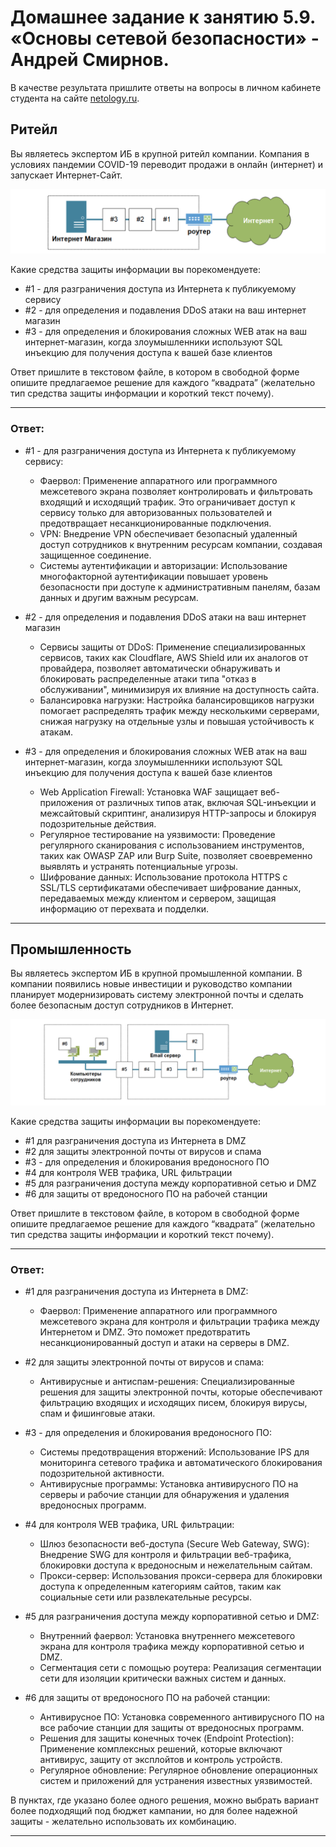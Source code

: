 # Домашнее задание к занятию 5.9. «Основы сетевой безопасности» - Андрей Смирнов.

В качестве результата пришлите ответы на вопросы в личном кабинете студента на сайте [netology.ru](https://netology.ru).

## Ритейл

Вы являетесь экспертом ИБ в крупной ритейл компании. Компания в условиях пандемии COVID-19 переводит продажи в онлайн (интернет) и запускает Интернет-Сайт.

![](pic/retail.png)

Какие средства защиты информации вы порекомендуете:

* \#1 - для разграничения доступа из Интернета к публикуемому сервису
* \#2 - для определения и подавления DDoS атаки на ваш интернет магазин
* \#3 - для определения и блокирования сложных WEB атак на ваш интернет-магазин, когда злоумышленники используют SQL инъекцию для получения доступа к вашей базе клиентов

Ответ пришлите в текстовом файле, в котором в свободной форме опишите предлагаемое решение для каждого “квадрата” (желательно тип средства защиты информации и короткий текст почему).


---

### Ответ:

* \#1 - для разграничения доступа из Интернета к публикуемому сервису:
   - Фаервол: Применение аппаратного или программного межсетевого экрана позволяет контролировать и фильтровать входящий и исходящий трафик. Это ограничивает доступ к сервису только для авторизованных пользователей и предотвращает несанкционированные подключения.
   - VPN: Внедрение VPN обеспечивает безопасный удаленный доступ сотрудников к внутренним ресурсам компании, создавая защищенное соединение.
   - Системы аутентификации и авторизации: Использование многофакторной аутентификации повышает уровень безопасности при доступе к административным панелям, базам данных и другим важным ресурсам.

* \#2 - для определения и подавления DDoS атаки на ваш интернет магазин
   - Сервисы защиты от DDoS: Применение специализированных сервисов, таких как Cloudflare, AWS Shield или их аналогов от провайдера, позволяет автоматически обнаруживать и блокировать распределенные атаки типа "отказ в обслуживании", минимизируя их влияние на доступность сайта.
   - Балансировка нагрузки: Настройка балансировщиков нагрузки помогает распределять трафик между несколькими серверами, снижая нагрузку на отдельные узлы и повышая устойчивость к атакам.

* \#3 - для определения и блокирования сложных WEB атак на ваш интернет-магазин, когда злоумышленники используют SQL инъекцию для получения доступа к вашей базе клиентов
   - Web Application Firewall: Установка WAF защищает веб-приложения от различных типов атак, включая SQL-инъекции и межсайтовый скриптинг, анализируя HTTP-запросы и блокируя подозрительные действия.
   - Регулярное тестирование на уязвимости: Проведение регулярного сканирования с использованием инструментов, таких как OWASP ZAP или Burp Suite, позволяет своевременно выявлять и устранять потенциальные угрозы.
   - Шифрование данных: Использование протокола HTTPS с SSL/TLS сертификатами обеспечивает шифрование данных, передаваемых между клиентом и сервером, защищая информацию от перехвата и подделки.

---


## Промышленность

Вы являетесь экспертом ИБ в крупной промышленной компании. В компании появились новые инвестиции и руководство компании планирует модернизировать систему электронной почты и сделать более безопасным доступ сотрудников в Интернет.

![](pic/industry.png)

Какие средства защиты информации вы порекомендуете:
* \#1 для разграничения доступа из Интернета в DMZ
* \#2 для защиты электронной почты от вирусов и спама
* \#3 - для определения и блокирования вредоносного ПО
* \#4 для контроля WEB трафика, URL фильтрации
* \#5 для разграничения доступа между корпоративной сетью и DMZ
* \#6 для защиты от вредоносного ПО на рабочей станции

Ответ пришлите в текстовом файле, в котором в свободной форме опишите предлагаемое решение для каждого “квадрата” (желательно тип средства защиты информации и короткий текст почему).

---

### Ответ:


* \#1 для разграничения доступа из Интернета в DMZ:
   - Фаервол: Применение аппаратного или программного межсетевого экрана для контроля и фильтрации трафика между Интернетом и DMZ. Это поможет предотвратить несанкционированный доступ и атаки на серверы в DMZ. 


* \#2 для защиты электронной почты от вирусов и спама:
   - Антивирусные и антиспам-решения: Специализированные решения для защиты электронной почты, которые обеспечивают фильтрацию входящих и исходящих писем, блокируя вирусы, спам и фишинговые атаки.


* \#3 - для определения и блокирования вредоносного ПО:
   - Системы предотвращения вторжений: Использование IPS для мониторинга сетевого трафика и автоматического блокирования подозрительной активности.
   - Антивирусные программы: Установка антивирусного ПО на серверы и рабочие станции для обнаружения и удаления вредоносных программ.


* \#4 для контроля WEB трафика, URL фильтрации:
   - Шлюз безопасности веб-доступа (Secure Web Gateway, SWG): Внедрение SWG для контроля и фильтрации веб-трафика, блокировки доступа к вредоносным и нежелательным сайтам.
   - Прокси-сервер: Использования прокси-сервера для блокировки доступа к определенным категориям сайтов, таким как социальные сети или развлекательные ресурсы.


* \#5 для разграничения доступа между корпоративной сетью и DMZ:
   - Внутренний фаервол: Установка внутреннего межсетевого экрана для контроля трафика между корпоративной сетью и DMZ.
   - Сегментация сети с помощью роутера: Реализация сегментации сети для изоляции критически важных систем и данных.

* \#6 для защиты от вредоносного ПО на рабочей станции:
   - Антивирусное ПО: Установка современного антивирусного ПО на все рабочие станции для защиты от вредоносных программ.
   - Решения для защиты конечных точек (Endpoint Protection): Применение комплексных решений, которые включают антивирус, защиту от эксплойтов и контроль устройств.
   - Регулярное обновление: Регулярное обновление операционных систем и приложений для устранения известных уязвимостей.

В пунктах, где указано более одного решения, можно выбрать вариант более подходящий под бюджет кампании, но для более надежной защиты - желательно использовать их комбинацию.

---

